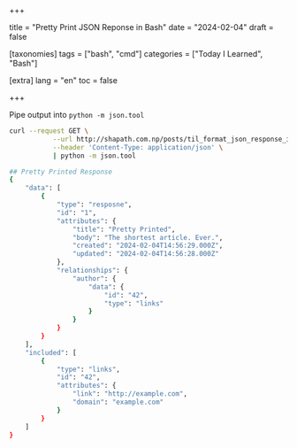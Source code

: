 +++

title = "Pretty Print JSON Reponse in Bash"
date = "2024-02-04"
draft = false

[taxonomies]
tags = ["bash", "cmd"]
categories = ["Today I Learned", "Bash"]


[extra]
lang = "en"
toc = false

+++

Pipe output into `python -m json.tool`

```bash
curl --request GET \
           --url http://shapath.com.np/posts/til_format_json_response_in_bash.json \
           --header 'Content-Type: application/json' \
           | python -m json.tool
```

```bash
## Pretty Printed Response
{
    "data": [
        {
            "type": "resposne",
            "id": "1",
            "attributes": {
                "title": "Pretty Printed",
                "body": "The shortest article. Ever.",
                "created": "2024-02-04T14:56:29.000Z",
                "updated": "2024-02-04T14:56:28.000Z"
            },
            "relationships": {
                "author": {
                    "data": {
                        "id": "42",
                        "type": "links"
                    }
                }
            }
        }
    ],
    "included": [
        {
            "type": "links",
            "id": "42",
            "attributes": {
                "link": "http://example.com",
                "domain": "example.com"
            }
        }
    ]
}
```